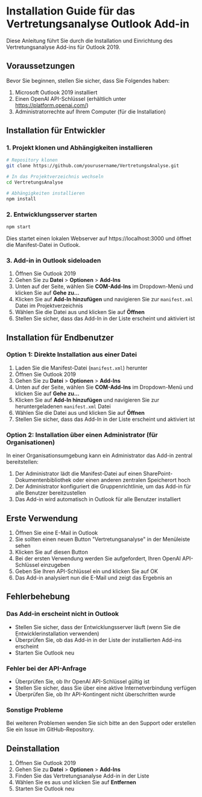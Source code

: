 # Installation Guide für das Vertretungsanalyse Outlook Add-in

Diese Anleitung führt Sie durch die Installation und Einrichtung des Vertretungsanalyse Add-ins für Outlook 2019.

## Voraussetzungen

Bevor Sie beginnen, stellen Sie sicher, dass Sie Folgendes haben:

1. Microsoft Outlook 2019 installiert
2. Einen OpenAI API-Schlüssel (erhältlich unter https://platform.openai.com/)
3. Administratorrechte auf Ihrem Computer (für die Installation)

## Installation für Entwickler

### 1. Projekt klonen und Abhängigkeiten installieren

```bash
# Repository klonen
git clone https://github.com/yourusername/VertretungsAnalyse.git

# In das Projektverzeichnis wechseln
cd VertretungsAnalyse

# Abhängigkeiten installieren
npm install
```

### 2. Entwicklungsserver starten

```bash
npm start
```

Dies startet einen lokalen Webserver auf https://localhost:3000 und öffnet die Manifest-Datei in Outlook.

### 3. Add-in in Outlook sideloaden

1. Öffnen Sie Outlook 2019
2. Gehen Sie zu **Datei** > **Optionen** > **Add-Ins**
3. Unten auf der Seite, wählen Sie **COM-Add-Ins** im Dropdown-Menü und klicken Sie auf **Gehe zu...**
4. Klicken Sie auf **Add-In hinzufügen** und navigieren Sie zur `manifest.xml` Datei im Projektverzeichnis
5. Wählen Sie die Datei aus und klicken Sie auf **Öffnen**
6. Stellen Sie sicher, dass das Add-In in der Liste erscheint und aktiviert ist

## Installation für Endbenutzer

### Option 1: Direkte Installation aus einer Datei

1. Laden Sie die Manifest-Datei (`manifest.xml`) herunter
2. Öffnen Sie Outlook 2019
3. Gehen Sie zu **Datei** > **Optionen** > **Add-Ins**
4. Unten auf der Seite, wählen Sie **COM-Add-Ins** im Dropdown-Menü und klicken Sie auf **Gehe zu...**
5. Klicken Sie auf **Add-In hinzufügen** und navigieren Sie zur heruntergeladenen `manifest.xml` Datei
6. Wählen Sie die Datei aus und klicken Sie auf **Öffnen**
7. Stellen Sie sicher, dass das Add-In in der Liste erscheint und aktiviert ist

### Option 2: Installation über einen Administrator (für Organisationen)

In einer Organisationsumgebung kann ein Administrator das Add-in zentral bereitstellen:

1. Der Administrator lädt die Manifest-Datei auf einen SharePoint-Dokumentenbibliothek oder einen anderen zentralen Speicherort hoch
2. Der Administrator konfiguriert die Gruppenrichtlinie, um das Add-in für alle Benutzer bereitzustellen
3. Das Add-in wird automatisch in Outlook für alle Benutzer installiert

## Erste Verwendung

1. Öffnen Sie eine E-Mail in Outlook
2. Sie sollten einen neuen Button "Vertretungsanalyse" in der Menüleiste sehen
3. Klicken Sie auf diesen Button
4. Bei der ersten Verwendung werden Sie aufgefordert, Ihren OpenAI API-Schlüssel einzugeben
5. Geben Sie Ihren API-Schlüssel ein und klicken Sie auf OK
6. Das Add-in analysiert nun die E-Mail und zeigt das Ergebnis an

## Fehlerbehebung

### Das Add-in erscheint nicht in Outlook

- Stellen Sie sicher, dass der Entwicklungsserver läuft (wenn Sie die Entwicklerinstallation verwenden)
- Überprüfen Sie, ob das Add-in in der Liste der installierten Add-ins erscheint
- Starten Sie Outlook neu

### Fehler bei der API-Anfrage

- Überprüfen Sie, ob Ihr OpenAI API-Schlüssel gültig ist
- Stellen Sie sicher, dass Sie über eine aktive Internetverbindung verfügen
- Überprüfen Sie, ob Ihr API-Kontingent nicht überschritten wurde

### Sonstige Probleme

Bei weiteren Problemen wenden Sie sich bitte an den Support oder erstellen Sie ein Issue im GitHub-Repository.

## Deinstallation

1. Öffnen Sie Outlook 2019
2. Gehen Sie zu **Datei** > **Optionen** > **Add-Ins**
3. Finden Sie das Vertretungsanalyse Add-in in der Liste
4. Wählen Sie es aus und klicken Sie auf **Entfernen**
5. Starten Sie Outlook neu

